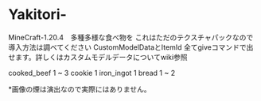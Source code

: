 # Yakitori-
MineCraft-1.20.4　多種多様な食べ物を
これはただのテクスチャパックなので導入方法は調べてください
CustomModelDataとItemId 全てgiveコマンドで出せます。詳しくはカスタムモデルデータについてwiki参照

cooked_beef 1 ~ 3 cookie 1 iron_ingot 1 bread 1 ~ 2

*画像の煙は演出なので実際にはありません。
